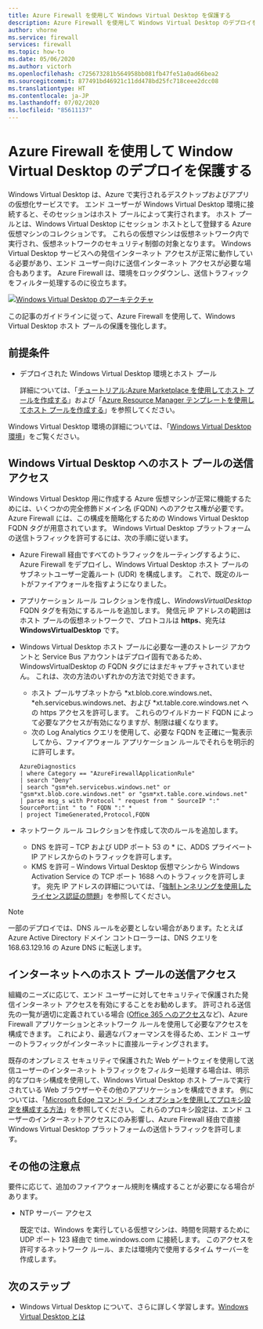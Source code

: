```yaml
---
title: Azure Firewall を使用して Windows Virtual Desktop を保護する
description: Azure Firewall を使用して Windows Virtual Desktop のデプロイを保護する方法を確認する
author: vhorne
ms.service: firewall
services: firewall
ms.topic: how-to
ms.date: 05/06/2020
ms.author: victorh
ms.openlocfilehash: c725673281b564958bb081fb47fe51a0ad66bea2
ms.sourcegitcommit: 877491bd46921c11dd478bd25fc718ceee2dcc08
ms.translationtype: HT
ms.contentlocale: ja-JP
ms.lasthandoff: 07/02/2020
ms.locfileid: "85611137"
---
```

# <a name="use-azure-firewall-to-protect-window-virtual-desktop-deployments"></a>Azure Firewall を使用して Window Virtual Desktop のデプロイを保護する

Windows Virtual Desktop は、Azure で実行されるデスクトップおよびアプリの仮想化サービスです。 エンド ユーザーが Windows Virtual Desktop 環境に接続すると、そのセッションはホスト プールによって実行されます。 ホスト プールとは、Windows Virtual Desktop にセッション ホストとして登録する Azure 仮想マシンのコレクションです。 これらの仮想マシンは仮想ネットワーク内で実行され、仮想ネットワークのセキュリティ制御の対象となります。 Windows Virtual Desktop サービスへの発信インターネット アクセスが正常に動作している必要があり、エンド ユーザー向けに送信インターネット アクセスが必要な場合もあります。 Azure Firewall は、環境をロックダウンし、送信トラフィックをフィルター処理するのに役立ちます。

[ ![Windows Virtual Desktop のアーキテクチャ](media/protect-windows-virtual-desktop/windows-virtual-desktop-architecture-diagram.png) ](media/protect-windows-virtual-desktop/windows-virtual-desktop-architecture-diagram.png#lightbox)

この記事のガイドラインに従って、Azure Firewall を使用して、Windows Virtual Desktop ホスト プールの保護を強化します。

## <a name="prerequisites"></a>前提条件


 - デプロイされた Windows Virtual Desktop 環境とホスト プール

   詳細については、「[チュートリアル:Azure Marketplace を使用してホスト プールを作成する](../virtual-desktop/create-host-pools-azure-marketplace.md)」および「[Azure Resource Manager テンプレートを使用してホスト プールを作成する](../virtual-desktop/virtual-desktop-fall-2019/create-host-pools-arm-template.md)」を参照してください。

Windows Virtual Desktop 環境の詳細については、「[Windows Virtual Desktop 環境](../virtual-desktop/environment-setup.md)」をご覧ください。

## <a name="host-pool-outbound-access-to-windows-virtual-desktop"></a>Windows Virtual Desktop へのホスト プールの送信アクセス

Windows Virtual Desktop 用に作成する Azure 仮想マシンが正常に機能するためには、いくつかの完全修飾ドメイン名 (FQDN) へのアクセス権が必要です。 Azure Firewall には、この構成を簡略化するための Windows Virtual Desktop FQDN タグが用意されています。 Windows Virtual Desktop プラットフォームの送信トラフィックを許可するには、次の手順に従います。

- Azure Firewall 経由ですべてのトラフィックをルーティングするように、Azure Firewall をデプロイし、Windows Virtual Desktop ホスト プールのサブネットユーザー定義ルート (UDR) を構成します。 これで、既定のルートがファイアウォールを指すようになりました。
- アプリケーション ルール コレクションを作成し、*WindowsVirtualDesktop* FQDN タグを有効にするルールを追加します。 発信元 IP アドレスの範囲はホスト プールの仮想ネットワークで、プロトコルは **https**、宛先は **WindowsVirtualDesktop** です。

- Windows Virtual Desktop ホスト プールに必要な一連のストレージ アカウントと Service Bus アカウントはデプロイ固有であるため、WindowsVirtualDesktop の FQDN タグにはまだキャプチャされていません。 これは、次の方法のいずれかの方法で対処できます。

   - ホスト プールサブネットから *xt.blob.core.windows.net、*eh.servicebus.windows.net、および *xt.table.core.windows.net への https アクセスを許可します。 これらのワイルドカード FQDN によって必要なアクセスが有効になりますが、制限は緩くなります。
   - 次の Log Analytics クエリを使用して、必要な FQDN を正確に一覧表示してから、ファイアウォール アプリケーション ルールでそれらを明示的に許可します。
   ```
   AzureDiagnostics
   | where Category == "AzureFirewallApplicationRule"
   | search "Deny"
   | search "gsm*eh.servicebus.windows.net" or "gsm*xt.blob.core.windows.net" or "gsm*xt.table.core.windows.net"
   | parse msg_s with Protocol " request from " SourceIP ":" SourcePort:int " to " FQDN ":" *
   | project TimeGenerated,Protocol,FQDN
   ```

- ネットワーク ルール コレクションを作成して次のルールを追加します。

   - DNS を許可 – TCP および UDP ポート 53 の * に、ADDS プライベート IP アドレスからのトラフィックを許可します。
   - KMS を許可 – Windows Virtual Desktop 仮想マシンから Windows Activation Service の TCP ポート 1688 へのトラフィックを許可します。 宛先 IP アドレスの詳細については、「[強制トンネリングを使用したライセンス認証の問題](../virtual-machines/troubleshooting/custom-routes-enable-kms-activation.md#solution)」を参照してください。

> [!NOTE]
> 一部のデプロイでは、DNS ルールを必要としない場合があります。たとえば Azure Active Directory ドメイン コントローラーは、DNS クエリを 168.63.129.16 の Azure DNS に転送します。

## <a name="host-pool-outbound-access-to-the-internet"></a>インターネットへのホスト プールの送信アクセス

組織のニーズに応じて、エンド ユーザーに対してセキュリティで保護された発信インターネット アクセスを有効にすることをお勧めします。 許可される送信先の一覧が適切に定義されている場合 ([Office 365 へのアクセス](https://docs.microsoft.com/Office365/Enterprise/office-365-ip-web-service)など)、Azure Firewall アプリケーションとネットワーク ルールを使用して必要なアクセスを構成できます。 これにより、最適なパフォーマンスを得るため、エンド ユーザーのトラフィックがインターネットに直接ルーティングされます。

既存のオンプレミス セキュリティで保護された Web ゲートウェイを使用して送信ユーザーのインターネット トラフィックをフィルター処理する場合は、明示的なプロキシ構成を使用して、Windows Virtual Desktop ホスト プールで実行されている Web ブラウザーやその他のアプリケーションを構成できます。 例については、「[Microsoft Edge コマンド ライン オプションを使用してプロキシ設定を構成する方法](https://docs.microsoft.com/deployedge/edge-learnmore-cmdline-options-proxy-settings)」を参照してください。 これらのプロキシ設定は、エンド ユーザーのインターネットアクセスにのみ影響し、Azure Firewall 経由で直接 Windows Virtual Desktop プラットフォームの送信トラフィックを許可します。

## <a name="additional-considerations"></a>その他の注意点

要件に応じて、追加のファイアウォール規則を構成することが必要になる場合があります。

- NTP サーバー アクセス

   既定では、Windows を実行している仮想マシンは、時間を同期するために UDP ポート 123 経由で time.windows.com に接続します。 このアクセスを許可するネットワーク ルール、または環境内で使用するタイム サーバーを作成します。


## <a name="next-steps"></a>次のステップ

- Windows Virtual Desktop について、さらに詳しく学習します。[Windows Virtual Desktop とは](../virtual-desktop/overview.md)